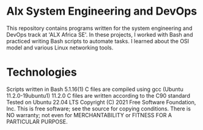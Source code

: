 
# Alx System Engineering and DevOps
This repository contains programs written for the system engineering and DevOps track at 'ALX Africa SE'. In these projects, I worked with Bash and practiced writing Bash scripts to automate tasks. I learned about the OSI model and various Linux networking tools.

# Technologies
Scripts written in Bash 5.1.16(1)
C files are compiled using gcc (Ubuntu 11.2.0-19ubuntu1) 11.2.0
C files are written according to the C90 standard
Tested on Ubuntu 22.04 LTS Copyright (C) 2021 Free Software Foundation, Inc. This is free software; see the source for copying conditions. There is NO warranty; not even for MERCHANTABILITY or FITNESS FOR A PARTICULAR PURPOSE.
